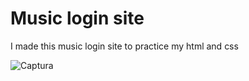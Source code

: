# Music login site
<p>I made this music login site to practice my html and css</p>

![Captura](https://media.giphy.com/media/U5CDxtfN53YdGbJiyu/giphy.gif)

